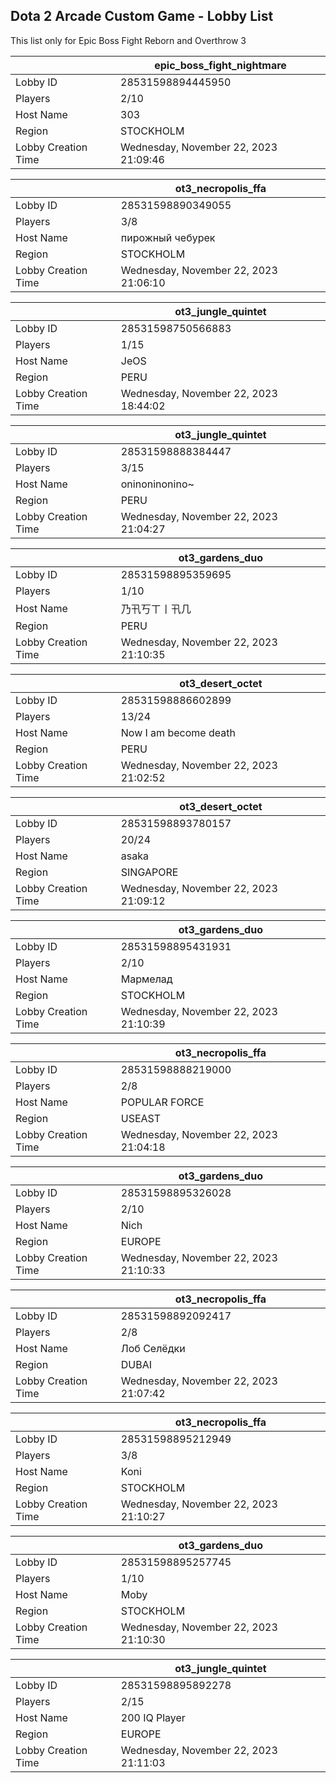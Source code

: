 ## Dota 2 Arcade Custom Game - Lobby List

This list only for Epic Boss Fight Reborn and Overthrow 3

|  | epic_boss_fight_nightmare |
| ------ | ------ |
| Lobby ID | 28531598894445950 |
| Players | 2/10 |
| Host Name | 303 |
| Region | STOCKHOLM |
| Lobby Creation Time | Wednesday, November 22, 2023 21:09:46 |


|  | ot3_necropolis_ffa |
| ------ | ------ |
| Lobby ID | 28531598890349055 |
| Players | 3/8 |
| Host Name | пирожный чебурек |
| Region | STOCKHOLM |
| Lobby Creation Time | Wednesday, November 22, 2023 21:06:10 |


|  | ot3_jungle_quintet |
| ------ | ------ |
| Lobby ID | 28531598750566883 |
| Players | 1/15 |
| Host Name | JeOS |
| Region | PERU |
| Lobby Creation Time | Wednesday, November 22, 2023 18:44:02 |


|  | ot3_jungle_quintet |
| ------ | ------ |
| Lobby ID | 28531598888384447 |
| Players | 3/15 |
| Host Name | oninoninonino~ |
| Region | PERU |
| Lobby Creation Time | Wednesday, November 22, 2023 21:04:27 |


|  | ot3_gardens_duo |
| ------ | ------ |
| Lobby ID | 28531598895359695 |
| Players | 1/10 |
| Host Name | 乃卂丂ㄒ丨卂几 |
| Region | PERU |
| Lobby Creation Time | Wednesday, November 22, 2023 21:10:35 |


|  | ot3_desert_octet |
| ------ | ------ |
| Lobby ID | 28531598886602899 |
| Players | 13/24 |
| Host Name | Now I am become death |
| Region | PERU |
| Lobby Creation Time | Wednesday, November 22, 2023 21:02:52 |


|  | ot3_desert_octet |
| ------ | ------ |
| Lobby ID | 28531598893780157 |
| Players | 20/24 |
| Host Name | asaka |
| Region | SINGAPORE |
| Lobby Creation Time | Wednesday, November 22, 2023 21:09:12 |


|  | ot3_gardens_duo |
| ------ | ------ |
| Lobby ID | 28531598895431931 |
| Players | 2/10 |
| Host Name | Мармелад |
| Region | STOCKHOLM |
| Lobby Creation Time | Wednesday, November 22, 2023 21:10:39 |


|  | ot3_necropolis_ffa |
| ------ | ------ |
| Lobby ID | 28531598888219000 |
| Players | 2/8 |
| Host Name | POPULAR FORCE |
| Region | USEAST |
| Lobby Creation Time | Wednesday, November 22, 2023 21:04:18 |


|  | ot3_gardens_duo |
| ------ | ------ |
| Lobby ID | 28531598895326028 |
| Players | 2/10 |
| Host Name | Nich |
| Region | EUROPE |
| Lobby Creation Time | Wednesday, November 22, 2023 21:10:33 |


|  | ot3_necropolis_ffa |
| ------ | ------ |
| Lobby ID | 28531598892092417 |
| Players | 2/8 |
| Host Name | Лоб Селёдки |
| Region | DUBAI |
| Lobby Creation Time | Wednesday, November 22, 2023 21:07:42 |


|  | ot3_necropolis_ffa |
| ------ | ------ |
| Lobby ID | 28531598895212949 |
| Players | 3/8 |
| Host Name | Koni |
| Region | STOCKHOLM |
| Lobby Creation Time | Wednesday, November 22, 2023 21:10:27 |


|  | ot3_gardens_duo |
| ------ | ------ |
| Lobby ID | 28531598895257745 |
| Players | 1/10 |
| Host Name | Moby |
| Region | STOCKHOLM |
| Lobby Creation Time | Wednesday, November 22, 2023 21:10:30 |


|  | ot3_jungle_quintet |
| ------ | ------ |
| Lobby ID | 28531598895892278 |
| Players | 2/15 |
| Host Name | 200 IQ Player |
| Region | EUROPE |
| Lobby Creation Time | Wednesday, November 22, 2023 21:11:03 |


